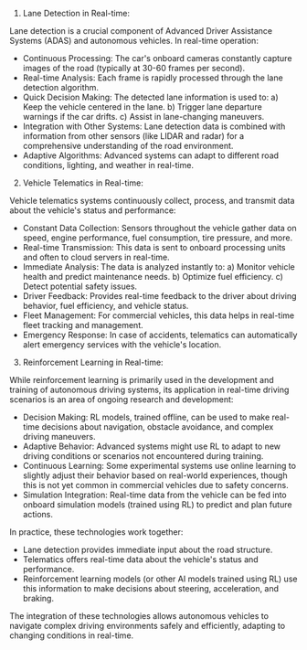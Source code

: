 1. Lane Detection in Real-time:

Lane detection is a crucial component of Advanced Driver Assistance Systems (ADAS) and autonomous vehicles. In real-time operation:

- Continuous Processing: The car's onboard cameras constantly capture images of the road (typically at 30-60 frames per second).
- Real-time Analysis: Each frame is rapidly processed through the lane detection algorithm.
- Quick Decision Making: The detected lane information is used to:
  a) Keep the vehicle centered in the lane.
  b) Trigger lane departure warnings if the car drifts.
  c) Assist in lane-changing maneuvers.
- Integration with Other Systems: Lane detection data is combined with information from other sensors (like LIDAR and radar) for a comprehensive understanding of the road environment.
- Adaptive Algorithms: Advanced systems can adapt to different road conditions, lighting, and weather in real-time.

2. Vehicle Telematics in Real-time:

Vehicle telematics systems continuously collect, process, and transmit data about the vehicle's status and performance:

- Constant Data Collection: Sensors throughout the vehicle gather data on speed, engine performance, fuel consumption, tire pressure, and more.
- Real-time Transmission: This data is sent to onboard processing units and often to cloud servers in real-time.
- Immediate Analysis: The data is analyzed instantly to:
  a) Monitor vehicle health and predict maintenance needs.
  b) Optimize fuel efficiency.
  c) Detect potential safety issues.
- Driver Feedback: Provides real-time feedback to the driver about driving behavior, fuel efficiency, and vehicle status.
- Fleet Management: For commercial vehicles, this data helps in real-time fleet tracking and management.
- Emergency Response: In case of accidents, telematics can automatically alert emergency services with the vehicle's location.

3. Reinforcement Learning in Real-time:

While reinforcement learning is primarily used in the development and training of autonomous driving systems, its application in real-time driving scenarios is an area of ongoing research and development:

- Decision Making: RL models, trained offline, can be used to make real-time decisions about navigation, obstacle avoidance, and complex driving maneuvers.
- Adaptive Behavior: Advanced systems might use RL to adapt to new driving conditions or scenarios not encountered during training.
- Continuous Learning: Some experimental systems use online learning to slightly adjust their behavior based on real-world experiences, though this is not yet common in commercial vehicles due to safety concerns.
- Simulation Integration: Real-time data from the vehicle can be fed into onboard simulation models (trained using RL) to predict and plan future actions.

In practice, these technologies work together:
- Lane detection provides immediate input about the road structure.
- Telematics offers real-time data about the vehicle's status and performance.
- Reinforcement learning models (or other AI models trained using RL) use this information to make decisions about steering, acceleration, and braking.

The integration of these technologies allows autonomous vehicles to navigate complex driving environments safely and efficiently, adapting to changing conditions in real-time.